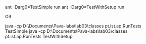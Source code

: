 ant -Darg0=TestSimple run
ant -Darg0=TestWithSetup run

OR

java -cp D:\Documents\Pava-labs\lab03\classes pt.ist.ap.RunTests TestSimple
java -cp D:\Documents\Pava-labs\lab03\classes pt.ist.ap.RunTests TestWithSetup